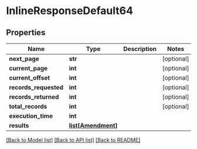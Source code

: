 # InlineResponseDefault64

## Properties
Name | Type | Description | Notes
------------ | ------------- | ------------- | -------------
**next_page** | **str** |  | [optional] 
**current_page** | **int** |  | [optional] 
**current_offset** | **int** |  | [optional] 
**records_requested** | **int** |  | [optional] 
**records_returned** | **int** |  | [optional] 
**total_records** | **int** |  | [optional] 
**execution_time** | **int** |  | 
**results** | [**list[Amendment]**](Amendment.md) |  | 

[[Back to Model list]](../README.md#documentation-for-models) [[Back to API list]](../README.md#documentation-for-api-endpoints) [[Back to README]](../README.md)

